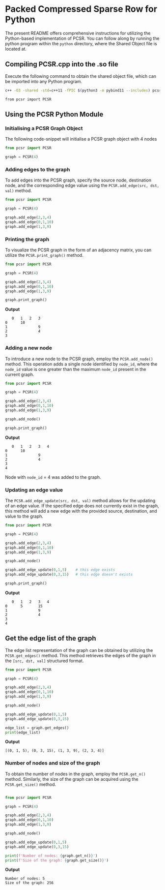 # Packed Compressed Sparse Row for Python

The present README offers comprehensive instructions for utilizing the Python-based implementation of PCSR. You can follow along by running the python program within the ```python``` directory, where the Shared Object file is located at.

## Compiling PCSR.cpp into the .so file

Execute the following command to obtain the shared object file, which can be imported into any Python program.

```bash
c++ -O3 -shared -std=c++11 -fPIC $(python3 -m pybind11 --includes) pcsr.cpp -o pcsr$(python3-config --extension-suffix)
```

```python3
from pcsr import PCSR
```

## Using the PCSR Python Module

### Initialising a PCSR Graph Object

The following code-snippet will initialise a PCSR graph object with 4 nodes

```python
from pcsr import PCSR

graph = PCSR(4)
```

### Adding edges to the graph

To add edges into the PCSR graph, specify the source node, destination node, and the corresponding edge value using the ```PCSR.add_edge(src, dst, val)``` method.

```python
from pcsr import PCSR

graph = PCSR(4)

graph.add_edge(2,3,4)
graph.add_edge(0,1,10)
graph.add_edge(1,3,9)
```

### Printing the graph

To visualize the PCSR graph in the form of an adjacency matrix, you can utilize the ```PCSR.print_graph()``` method.

```python
from pcsr import PCSR

graph = PCSR(4)

graph.add_edge(2,3,4)
graph.add_edge(0,1,10)
graph.add_edge(1,3,9)

graph.print_graph()
```
**Output**
```
   0   1   2   3
0      10
1              9
2              4
3
```

### Adding a new node

To introduce a new node to the PCSR graph, employ the ```PCSR.add_node()``` method. This operation adds a single node identified by ```node_id```, where the ```node_id``` value is one greater than the maximum ```node_id``` present in the current graph.

```python
from pcsr import PCSR

graph = PCSR(4)

graph.add_edge(2,3,4)
graph.add_edge(0,1,10)
graph.add_edge(1,3,9)

graph.add_node()

graph.print_graph()
```
**Output**
```
   0   1   2   3   4
0      10
1              9
2              4
3
4
```
Node with ```node_id``` = 4 was added to the graph.

### Updating an edge value

The ```PCSR.add_edge_update(src, dst, val)``` method allows for the updating of an edge value. If the specified edge does not currently exist in the graph, this method will add a new edge with the provided source, destination, and value to the graph.

```python
from pcsr import PCSR

graph = PCSR(4)

graph.add_edge(2,3,4)
graph.add_edge(0,1,10)
graph.add_edge(1,3,9)

graph.add_node()

graph.add_edge_update(0,1,5)    # this edge exists
graph.add_edge_update(0,3,15)   # this edge doesn't exists

graph.print_graph()
```
**Output**
```
   0   1   2   3   4
0      5       15
1              9
2              4
3
4
```

## Get the edge list of the graph

The edge list representation of the graph can be obtained by utilizing the ```PCSR.get_edges()``` method. This method retrieves the edges of the graph in the ```[src, dst, val]``` structured format.

```python
from pcsr import PCSR

graph = PCSR(4)

graph.add_edge(2,3,4)
graph.add_edge(0,1,10)
graph.add_edge(1,3,9)

graph.add_node()

graph.add_edge_update(0,1,5)    
graph.add_edge_update(0,3,15)   

edge_list = graph.get_edges()
print(edge_list)
```
**Output**
```
[(0, 1, 5), (0, 3, 15), (1, 3, 9), (2, 3, 4)]
```

### Number of nodes and size of the graph

To obtain the number of nodes in the graph, employ the ```PCSR.get_n()``` method. Similarly, the size of the graph can be acquired using the ```PCSR.get_size()``` method.

```python

from pcsr import PCSR

graph = PCSR(4)

graph.add_edge(2,3,4)
graph.add_edge(0,1,10)
graph.add_edge(1,3,9)

graph.add_node()

graph.add_edge_update(0,1,5)    
graph.add_edge_update(0,3,15)   

print(f'Number of nodes: {graph.get_n()}')
print(f'Size of the graph: {graph.get_size()}')
```
**Output**
```
Number of nodes: 5
Size of the graph: 256
```